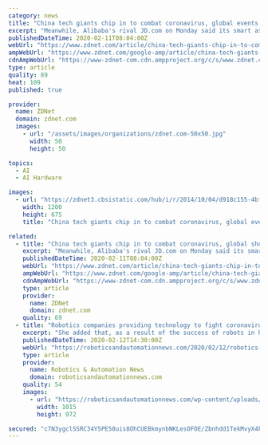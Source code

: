 ```yaml
---
category: news
title: "China tech giants chip in to combat coronavirus, global events impacted"
excerpt: "Meanwhile, Alibaba's rival JD.com on Monday said its smart assistant platform, powered by artificial intelligence (AI), had been integrated with the WeChat account of the Wuhan Mayor's Office. The messaging app, which provides updated information and services related to the coronavirus, taps the AI capabilities--including semantic ..."
publishedDateTime: 2020-02-11T08:04:00Z
webUrl: "https://www.zdnet.com/article/china-tech-giants-chip-in-to-combat-coronavirus-global-shows-impacted/"
ampWebUrl: "https://www.zdnet.com/google-amp/article/china-tech-giants-chip-in-to-combat-coronavirus-global-shows-impacted/"
cdnAmpWebUrl: "https://www-zdnet-com.cdn.ampproject.org/c/s/www.zdnet.com/google-amp/article/china-tech-giants-chip-in-to-combat-coronavirus-global-shows-impacted/"
type: article
quality: 89
heat: 109
published: true

provider:
  name: ZDNet
  domain: zdnet.com
  images:
    - url: "/assets/images/organizations/zdnet.com-50x50.jpg"
      width: 50
      height: 50

topics:
  - AI
  - AI Hardware

images:
  - url: "https://zdnet3.cbsistatic.com/hub/i/r/2014/10/04/d918c155-4bf8-11e4-b6a0-d4ae52e95e57/thumbnail/1200x675/8160da71d46f35e6b7f8af8058103971/ftc-thumb.jpeg"
    width: 1200
    height: 675
    title: "China tech giants chip in to combat coronavirus, global events impacted"

related:
  - title: "China tech giants chip in to combat coronavirus, global shows impacted"
    excerpt: "Meanwhile, Alibaba's rival JD.com on Monday said its smart assistant platform, powered by artificial intelligence (AI), had been integrated with the WeChat account of the Wuhan Mayor's Office. The messaging app, which provides updated information and services related to the coronavirus, taps the AI capabilities--including semantic ..."
    publishedDateTime: 2020-02-11T08:04:00Z
    webUrl: "https://www.zdnet.com/article/china-tech-giants-chip-in-to-combat-coronavirus-global-shows-impacted/"
    ampWebUrl: "https://www.zdnet.com/google-amp/article/china-tech-giants-chip-in-to-combat-coronavirus-global-shows-impacted/"
    cdnAmpWebUrl: "https://www-zdnet-com.cdn.ampproject.org/c/s/www.zdnet.com/google-amp/article/china-tech-giants-chip-in-to-combat-coronavirus-global-shows-impacted/"
    type: article
    provider:
      name: ZDNet
      domain: zdnet.com
    quality: 69
  - title: "Robotics companies providing technology to fight coronavirus in China"
    excerpt: "She added that, as a result of the success of robots in helping against the coronavirus, China is likely to use more artificial intelligence and robotics in medical care. “It is set to be more common in the future,” she said. Coronavirus has spread across China and beyond, having started in Wuhan province, geographically central in the country."
    publishedDateTime: 2020-02-12T14:30:00Z
    webUrl: "https://roboticsandautomationnews.com/2020/02/12/robotics-companies-providing-technology-to-fight-coronavirus-in-china/29921/"
    type: article
    provider:
      name: Robotics & Automation News
      domain: roboticsandautomationnews.com
    quality: 54
    images:
      - url: "https://roboticsandautomationnews.com/wp-content/uploads/2020/02/ubtech-robot-in-china.png"
        width: 1015
        height: 972

secured: "c7N3ygclSSRC34Y5PE50uis8OhCUEBkmynbNKLesOFOE/Zbnhdd1TekMvyX4kTsYxpQMPwIj2kSq3r1pMpx8xZEc7JzMj3uZxLu0Dsht/DsNvLSZi7WqielNasmvY0WGtF4u2WWY60ZnNjEPLKUGT8kr05VNrt2eB/Y/RzBiwCnAN0F8dkN3mMtsLiMVyZxtgYSfG7/o/YIwuuj8CBqUqzRHGmvkl2vS42PqtqsEgpV97S8pH0VUmS7Epao796JQ5VoUZfNEEqw8TbQSJlrEwmD4+H/5PiQ/XJ6cNxRqAMfg3APf8DlBgKS9mCFA1CEjG1d/nU8R5iJXxDlAcPD8whbjwzLsauu0Z0WfVtHdPG30Wr1E1NVsOP9FLyZrl0oBCyx+fcTG8cDpbMyPHTnWmZlM6QNI+ZWh6mn9Vo/MmSeAs+9FvZSBV2NAMLKqOscJaVgN0fU6iKwkyKQDZo08pl4ysahJA3LGAOK3cbWaynA=;M19vQwjhiBfWEelrRFMowA=="
---
```


